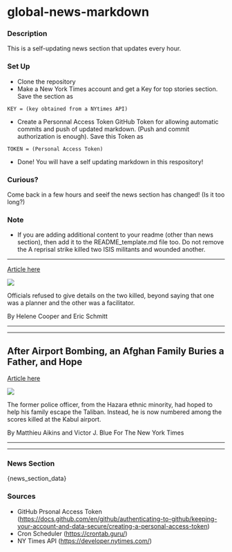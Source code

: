 # global-news-markdown

### Description 
This is a self-updating news section that updates every hour.

### Set Up 
* Clone the repository
* Make a New York Times account and get a Key for top stories section. Save the section as 
 ```
 KEY = (key obtained from a NYtimes API)
 ```
*  Create a Personnal Access Token GitHub Token for allowing automatic commits and push of updated markdown. (Push and commit authorization is enough). Save this Token as 
```
TOKEN = (Personal Access Token)
```
* Done! You will have a self updating markdown in this respository!

### Curious?
Come back in a few hours and seeif the news section has changed! (Is it too long?)

### Note
* If you are adding additional content to your readme (other than news section), then add it to the README_template.md file too. Do not remove the A reprisal strike killed two ISIS militants and wounded another.
----------------------------------------------------------------

[Article here](https://www.nytimes.com/2021/08/28/world/us-airstrike-isis-k.html)

[![](https://static01.nyt.com/images/2021/08/28/world/28afghanistan-briefing-pentagon/merlin_193806411_2e5053cd-0bbe-47d3-a358-b6dd667fa224-superJumbo.jpg)](https://www.nytimes.com/2021/08/28/world/us-airstrike-isis-k.html)

Officials refused to give details on the two killed, beyond saying that one was a planner and the other was a facilitator.

By Helene Cooper and Eric Schmitt

* * *

* * *

After Airport Bombing, an Afghan Family Buries a Father, and Hope
-----------------------------------------------------------------

[Article here](https://www.nytimes.com/2021/08/27/world/asia/afghanistan-airport-bombing-family.html)

[![](https://static01.nyt.com/images/2021/08/27/world/27afghan-family1-promo/merlin_193759119_fe76f728-3754-47c2-9d94-9f4e3a7daf30-superJumbo.jpg)](https://www.nytimes.com/2021/08/27/world/asia/afghanistan-airport-bombing-family.html)

The former police officer, from the Hazara ethnic minority, had hoped to help his family escape the Taliban. Instead, he is now numbered among the scores killed at the Kabul airport.

By Matthieu Aikins and Victor J. Blue For The New York Times

* * *

* * *

### News Section 
{news_section_data}


### Sources 
* GitHub Prsonal Access Token (https://docs.github.com/en/github/authenticating-to-github/keeping-your-account-and-data-secure/creating-a-personal-access-token)
* Cron Scheduler (https://crontab.guru/)
* NY Times API (https://developer.nytimes.com/)

